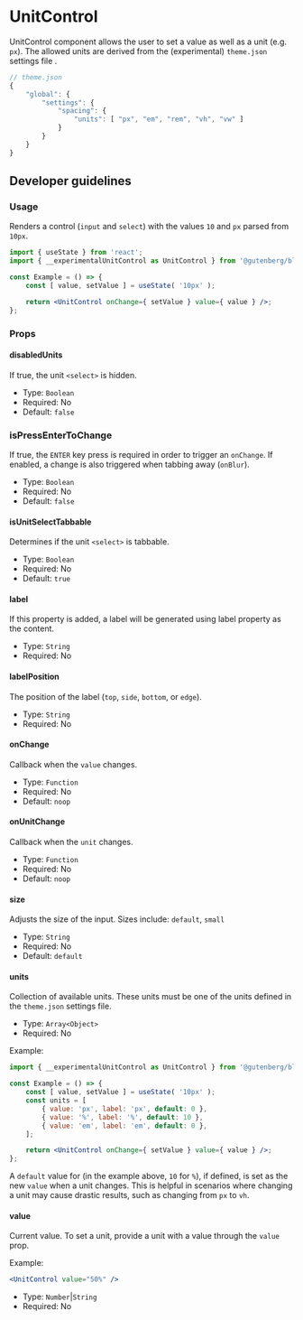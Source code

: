 # UnitControl

UnitControl component allows the user to set a value as well as a unit (e.g. `px`). The allowed units are derived from the (experimental) `theme.json` settings file .

```js
// theme.json
{
	"global": {
		"settings": {
			"spacing": {
				"units": [ "px", "em", "rem", "vh", "vw" ]
			}
		}
	}
}
```

## Developer guidelines

### Usage

Renders a control (`input` and `select`) with the values `10` and `px` parsed from `10px`.

```jsx
import { useState } from 'react';
import { __experimentalUnitControl as UnitControl } from '@gutenberg/block-editor/';

const Example = () => {
	const [ value, setValue ] = useState( '10px' );

	return <UnitControl onChange={ setValue } value={ value } />;
};
```

### Props

#### disabledUnits

If true, the unit `<select>` is hidden.

-   Type: `Boolean`
-   Required: No
-   Default: `false`

### isPressEnterToChange

If true, the `ENTER` key press is required in order to trigger an `onChange`. If enabled, a change is also triggered when tabbing away (`onBlur`).

-   Type: `Boolean`
-   Required: No
-   Default: `false`

#### isUnitSelectTabbable

Determines if the unit `<select>` is tabbable.

-   Type: `Boolean`
-   Required: No
-   Default: `true`

#### label

If this property is added, a label will be generated using label property as the content.

-   Type: `String`
-   Required: No

#### labelPosition

The position of the label (`top`, `side`, `bottom`, or `edge`).

-   Type: `String`
-   Required: No

#### onChange

Callback when the `value` changes.

-   Type: `Function`
-   Required: No
-   Default: `noop`

#### onUnitChange

Callback when the `unit` changes.

-   Type: `Function`
-   Required: No
-   Default: `noop`

#### size

Adjusts the size of the input.
Sizes include: `default`, `small`

-   Type: `String`
-   Required: No
-   Default: `default`

#### units

Collection of available units. These units must be one of the units defined in the `theme.json` settings file.

-   Type: `Array<Object>`
-   Required: No

Example:

```jsx
import { __experimentalUnitControl as UnitControl } from '@gutenberg/block-editor/';

const Example = () => {
	const [ value, setValue ] = useState( '10px' );
	const units = [
		{ value: 'px', label: 'px', default: 0 },
		{ value: '%', label: '%', default: 10 },
		{ value: 'em', label: 'em', default: 0 },
	];

	return <UnitControl onChange={ setValue } value={ value } />;
};
```

A `default` value for (in the example above, `10` for `%`), if defined, is set as the new `value` when a unit changes. This is helpful in scenarios where changing a unit may cause drastic results, such as changing from `px` to `vh`.

#### value

Current value. To set a unit, provide a unit with a value through the `value` prop.

Example:

```jsx
<UnitControl value="50%" />
```

-   Type: `Number`|`String`
-   Required: No
